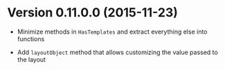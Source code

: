 # Version 0.11.0.0 (2015-11-23)

* Minimize methods in `HasTemplates` and extract everything else into functions

* Add `layoutObject` method that allows customizing the value passed to the
  layout
